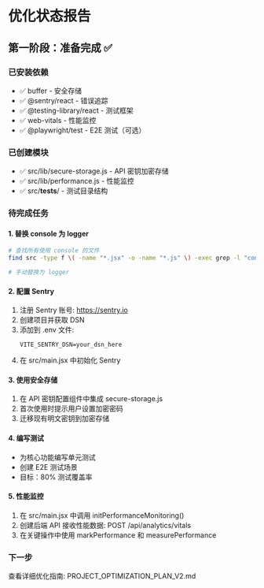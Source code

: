 # 优化状态报告

## 第一阶段：准备完成 ✅

### 已安装依赖
- ✅ buffer - 安全存储
- ✅ @sentry/react - 错误追踪
- ✅ @testing-library/react - 测试框架
- ✅ web-vitals - 性能监控
- ✅ @playwright/test - E2E 测试（可选）

### 已创建模块
- ✅ src/lib/secure-storage.js - API 密钥加密存储
- ✅ src/lib/performance.js - 性能监控
- ✅ src/__tests__/ - 测试目录结构

### 待完成任务

#### 1. 替换 console 为 logger
```bash
# 查找所有使用 console 的文件
find src -type f \( -name "*.jsx" -o -name "*.js" \) -exec grep -l "console\." {} \;

# 手动替换为 logger
```

#### 2. 配置 Sentry
1. 注册 Sentry 账号: https://sentry.io
2. 创建项目并获取 DSN
3. 添加到 .env 文件:
   ```
   VITE_SENTRY_DSN=your_dsn_here
   ```
4. 在 src/main.jsx 中初始化 Sentry

#### 3. 使用安全存储
1. 在 API 密钥配置组件中集成 secure-storage.js
2. 首次使用时提示用户设置加密密码
3. 迁移现有明文密钥到加密存储

#### 4. 编写测试
- 为核心功能编写单元测试
- 创建 E2E 测试场景
- 目标：80% 测试覆盖率

#### 5. 性能监控
1. 在 src/main.jsx 中调用 initPerformanceMonitoring()
2. 创建后端 API 接收性能数据: POST /api/analytics/vitals
3. 在关键操作中使用 markPerformance 和 measurePerformance

### 下一步
查看详细优化指南: PROJECT_OPTIMIZATION_PLAN_V2.md
